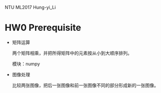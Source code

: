 NTU ML2017 Hung-yi_Li 
# HW0 Prerequisite  
- 矩阵运算  

   两个矩阵相乘，并把所得矩阵中的元素按从小到大顺序排列。  
 
   模块：numpy
   
- 图像处理  
  
  比较两张图像，把后一张图像和前一张图像不同的部分形成新的一张图像。
